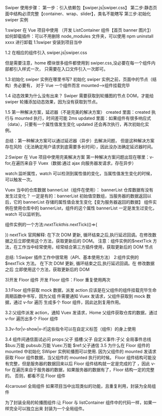 Swiper 使用步骤：
第一步：引入依赖包【swiper.js|swiper.css】
第二步:静态页面中结构必须完整【container、wrap、slider】，类名不能瞎写
第三步:初始化 swiper 实例

1:swiper 在 Vue 项目中使用 （开发 ListContainer 组件【首页 banner 图片】）
如何卸载插件：可以不用删除 node_modules 文件夹，可以使用 npm uninstall xxxx 进行卸载
1.1swiper 安装到项目当中

1.2 在相应的组件引入 swiper.js|swiper.css

但是需要注意，home 模块很多组件都使用到 swiper.css,没必要在每一个组件内部都引入样式一次，
只需要在入口文件引入一次即可。

1.3:初始化 swiper 实例在哪里书写?
初始化 swiper 实例之前，页面中的节点（结构）务必要有，
对于 Vue 一个组件而言 mounted-->组件挂载完毕

1.4 动态效果为什么没有出来？
Swiper 需要获取到轮播图的节点 DOM，才能给 swiper 轮播添加动态效果，因为没有获取到节点。

1.5 第一种解决方案，延迟器（不是完美的解决方案）
created 里面：created 执行与 mounted 执行，时间差可能 2ms
updated 里面：如果组件有很多响应式（data），只要有一个属性值发生变化 updated 还会再次执行，再次初始化实例。

总结：第一种解决方案可以通过延迟器（异步）去解决问题，
但是这种解决方案存在风险（无法确定用户请求到底需要多长时间），因此没办法确定延迟器时间。

2:Swiper 在 Vue 项目中使用完美解决方案
第一种解决方案问题出现在哪里：v-for,在遍历来自于 Vuex（数据:通过 ajax 向服务器发请求，存在异步）

watch:监听属性，watch 可以检测到属性值的变化，当属性值发生变化的时候，可以触发一次。

Vuex 当中的仓库数据 bannerList（组件在使用）：
bannerList 仓库数据有没有发生过变化？
一定是有的：bannerList 初始值空数组，当服务器的数据返回以后，它的 bannerList 存储的属性值会发生变化【变为服务器返回的数据】
组件实例在使用仓库中的 bannerList，组件的这个属性 bannerList 一定是发生过变化，watch 可以监听到。

组件实例的一个方法:$nextTick
this.$nextTick(()=>{

})
nextTick 官网解释:
在下次 DOM 更新, 循环结束之后,执行延迟回调。在修改数据之后立即使用这个方法，获取更新后的 DOM。
注意：组件实例的$nextTick 方法，在工作当中经常使用，经常结合第三方插件使用，获取更新后的 DOM 节点

总结:
1:Swiper 插件工作中很常用（API、基本使用方法）
2:组件实例的$nextTick 方法。
在下次 DOM 更新, 循环结束之后,执行延迟回调。在 修改数据之后 立即使用这个方法，获取更新后的 DOM

3)开发 Floor 组件
开发 Floor 组件：Floor 重复使用两次

3.1:Floor 组件获取 mock 数据，派发 action 应该是在父组件的组件挂载完毕生命周期函数中书写，因为父组
件需要通知 Vuex 发请求，父组件获取到 mock 数据，通过 v-for 遍历 生成多个 floor 组件，因此达到复用作用。

3.2:父组件派发 action，通知 Vuex 发请求，Home 父组件获取仓库的数据，通过 v-for 遍历出多个 Floor 组件

3.3v-for|v-show|v-if|这些指令可以在自定义标签（组件）的身上使用

3.4 组件间通信面试必问
props:父子
插槽:父子
自定义事件:子父
全局事件总线$bus:万能
pubsub:万能
Vuex:万能
$ref:父子通信
3.5 为什么在 Floor 组件的 mounted 中初始化 SWiper 实例轮播图可以使用.
因为父组件的 mounted 发请求获取 Floor 组件数据，当父组件的 mounted 执行的时候。
Floor 组件结构可能没有完整，但是服务器的数据回来以后 Floor 组件结构就一定是完成的了
，因此 v-for 在遍历来自于服务器的数据，如果服务器的数据有了，Floor 结构一定的完整的。
否则，都看不见 Floor 组件

4)carousel 全局组件
如果项目当中出现类似的功能，且重复利用，封装为全局组件

为了封装全局的轮播图组件:让 Floor 与 listContainer 组件中的代码一样，如果一样完全可以独立出来
封装为一个全局组件。
